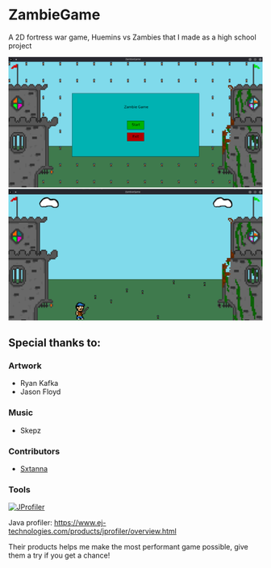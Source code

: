 # ZambieGame
A 2D fortress war game, Huemins vs Zambies that I made as a high school project

<p align="center">
    <img src="https://github.com/camdenorrb/ZambieGame/raw/master/screenshots/ZambieTitleScreen.png" alt="Title Screen">
    <img src="https://github.com/camdenorrb/ZambieGame/raw/master/screenshots/ZambieGamePlay.png" alt="Gameplay">
</p>

## Special thanks to:

### Artwork
* Ryan Kafka
* Jason Floyd

### Music
* Skepz

### Contributors
* [Sxtanna](https://github.com/Sxtanna)

### Tools
[![JProfiler](https://www.ej-technologies.com/images/product_banners/jprofiler_large.png)]()

Java profiler: https://www.ej-technologies.com/products/jprofiler/overview.html 
 
Their products helps me make the most performant game possible, give them a try if you get a chance!

